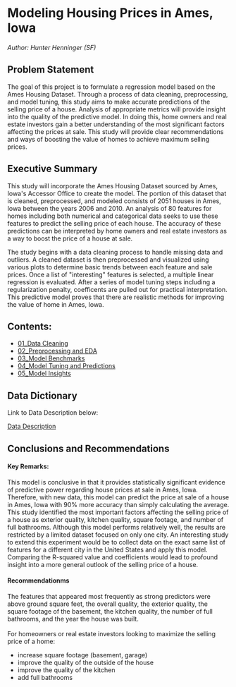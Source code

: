 # Modeling Housing Prices in Ames, Iowa
_Author: Hunter Henninger (SF)_ 

## Problem Statement
The goal of this project is to formulate a regression model based on the Ames Housing Dataset. Through a process of data cleaning, preprocessing, and model tuning, this study aims to make accurate predictions of the selling price of a house. Analysis of appropriate metrics will provide insight into the quality of the predictive model. In doing this, home owners and real estate investors gain a better understanding of the most significant factors affecting the prices at sale. This study will provide clear recommendations and ways of boosting the value of homes to achieve maximum selling prices.

## Executive Summary
This study will incorporate the Ames Housing Dataset sourced by Ames, Iowa's Accessor Office to create the model. The portion of this dataset that is cleaned, preprocessed, and modeled consists of 2051 houses in Ames, Iowa between the years 2006 and 2010. An analysis of 80 features for homes including both numerical and categorical data seeks to use these features to predict the selling price of each house. The accuracy of these predictions can be interpreted by home owners and real estate investors as a way to boost the price of a house at sale. 

The study begins with a data cleaning process to handle missing data and outliers. A cleaned dataset is then preprocessed and visualized using various plots to determine basic trends between each feature and sale prices. Once a list of "interesting" features is selected, a multiple linear regression is evaluated. After a series of model tuning steps including a regularization penalty, coefficents are pulled out for practical interpretation. This predictive model proves that there are realistic methods for improving the value of home in Ames, Iowa.


## Contents:
- [01_Data Cleaning](./01_Data_Cleaning.ipynb)
- [02_Preprocessing and EDA](./02_Preprocessing_and_EDA.ipynb)
- [03_Model Benchmarks](./03_Model_Benchmarks.ipynb)
- [04_Model Tuning and Predictions](./04_Model_Tuning_and_Predictions.ipynb)
- [05_Model Insights](./05_Model_Insights.ipynb)

## Data Dictionary
Link to Data Description below:

[Data Description](http://jse.amstat.org/v19n3/decock/DataDocumentation.txt)

## Conclusions and Recommendations

#### Key Remarks:
This model is conclusive in that it provides statistically significant evidence of predictive power regarding house prices at sale in Ames, Iowa. Therefore, with new data, this model can predict the price at sale of a house in Ames, Iowa with 90% more accuracy than simply calculating the average. This study identified the most important factors affecting the selling price of a house as exterior quality, kitchen quality, square footage, and number of full bathrooms. Although this model performs relatively well, the results are restricted by a limited dataset focused on only one city. An interesting study to extend this experiment would be to collect data on the exact same list of features for a different city in the United States and apply this model. Comparing the R-squared value and coefficients would lead to profound insight into a more general outlook of the selling price of a house. 

#### Recommendationms
The features that appeared most frequently as strong predictors were above ground square feet, the overall quality, the exterior quality, the square footage of the basement, the kitchen quality, the number of full bathrooms, and the year the house was built. 
<br><br>
For homeowners or real estate investors looking to maximize the selling price of a home: 
- increase square footage (basement, garage)
- improve the quality of the outside of the house
- improve the quality of the kitchen
- add full bathrooms